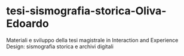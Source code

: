 # tesi-sismografia-storica-Oliva-Edoardo
Materiali e sviluppo della tesi magistrale in Interaction and Experience Design: sismografia storica e archivi digitali
